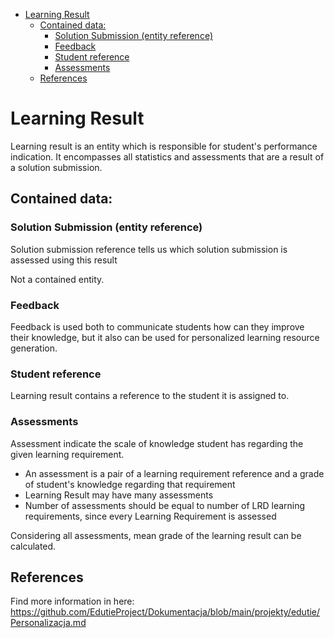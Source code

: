 <!-- TOC -->
* [Learning Result](#learning-result)
  * [Contained data:](#contained-data)
    * [Solution Submission (entity reference)](#solution-submission-entity-reference)
    * [Feedback](#feedback)
    * [Student reference](#student-reference)
    * [Assessments](#assessments)
  * [References](#references)
<!-- TOC -->

# Learning Result

Learning result is an entity which is responsible for student's performance indication.
It encompasses all statistics and assessments that are a result of a solution submission.

## Contained data:

### Solution Submission (entity reference)

Solution submission reference tells us which solution submission is assessed using this result

Not a contained entity.

### Feedback

Feedback is used both to communicate students how can they improve their knowledge, but it also can be used for
personalized learning resource generation.

### Student reference

Learning result contains a reference to the student it is assigned to.

### Assessments

Assessment indicate the scale of knowledge student has regarding the given learning requirement.

- An assessment is a pair of a learning requirement reference and a grade of student's knowledge regarding that
  requirement
- Learning Result may have many assessments
- Number of assessments should be equal to number of LRD learning requirements, since every Learning Requirement is
  assessed

Considering all assessments, mean grade of the learning result can be calculated.

## References

Find more information in here: https://github.com/EdutieProject/Dokumentacja/blob/main/projekty/edutie/Personalizacja.md